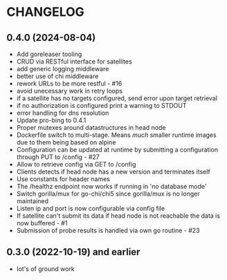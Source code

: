 # CHANGELOG

## 0.4.0 (2024-08-04)

- Add goreleaser tooling
- CRUD via RESTful interface for satellites
- add generic logging middleware
- better use of chi middleware
- rework URLs to be more restful - #16
- avoid unecessary work in retry loops
- if a satellite has no targets configured, send error upon target retrieval
- if no authorization is configured print a warning to STDOUT
- error handling for dns resolution
- Update pro-bing to 0.4.1
- Proper mutexes around datastructures in head node
- Dockerfile switch to multi-stage. Means _much_ smaller runtime images due to them being based on alpine
- Configuration can be updated at runtime by submitting a configuration through PUT to /config - #27
- Allow to retrieve config via GET to /config
- Clients detects if head node has a new version and terminates itself
- Use constants for header names
- The /healthz endpoint now works if running in 'no database mode'
- Switch gorilla/mux for go-chi/chi5 since gorilla/mux is no longer maintained
- Listen ip and port is now configurable via config file
- If satellite can't submit its data if head node is not reachable the data is now buffered - #1
- Submission of probe results is handled via own go routine - #23

## 0.3.0 (2022-10-19) and earlier

- lot's of ground work


